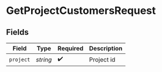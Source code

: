 # GetProjectCustomersRequest


## Fields

| Field              | Type               | Required           | Description        |
| ------------------ | ------------------ | ------------------ | ------------------ |
| `project`          | *string*           | :heavy_check_mark: | Project id         |